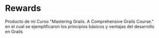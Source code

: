 # Rewards
Producto de mi Curso "Mastering Grails. A Comprehensive Grails Course." en el cual se ejemplificaron los principios básicos y ventajas del desarrollo en Grails
